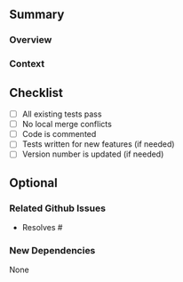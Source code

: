## Summary
### Overview
<!-- Provide an overview of what this commit did-->

### Context
<!-- Why was this change needed-->

## Checklist
<!-- Make sure PR will have minimal conflicts -->
- [ ] All existing tests pass
- [ ] No local merge conflicts
- [ ] Code is commented
- [ ] Tests written for new features (if needed)
- [ ] Version number is updated (if needed)

<!-- OPTIONAL: -->
## Optional
### Related Github Issues

- Resolves # 

### New Dependencies

None
